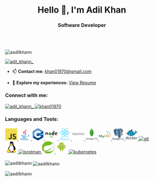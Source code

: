 <h1 align="center">Hello 👋, I'm Adil Khan</h1>
<h3 align="center">Software Developer</h3>

<div style="padding: 20px 0;">
  <!--  <img align="right" alt="Coding" width="400" src="https://cdn.dribbble.com/users/1162077/screenshots/3848914/programmer.gif"> -->
</div>


<p align="left"> 
    <img src="https://komarev.com/ghpvc/?username=aadilkhann&label=Profile%20views&color=0e75b6&style=flat" alt="aadilkhann" /> 
</p>

<p align="left"> 
    <a href="https://twitter.com/adil_dev" target="blank">
        <img src="https://img.shields.io/twitter/follow/adil_khann_?logo=twitter&style=for-the-badge" alt="adil_khann_" />
    </a> 
</p>

- 📫 **Contact me:** [khan01970@gmail.com](mailto:khan01970@gmail.com)

- 📄 **Explore my experiences:** [View Resume](https://drive.google.com/file/d/1HeLdoJLxWKoeivbTUi_bY7giqAasV8do/view?usp=sharing)

<h3 align="left">Connect with me:</h3>
<p align="left">
    <a href="https://x.com/adil_dev" target="blank">
        <img align="center" src="https://raw.githubusercontent.com/rahuldkjain/github-profile-readme-generator/master/src/images/icons/Social/twitter.svg" alt="adil_khann_" height="30" width="40" />
    </a>
    <a href="https://linkedin.com/in/khan01970" target="blank">
        <img align="center" src="https://raw.githubusercontent.com/rahuldkjain/github-profile-readme-generator/master/src/images/icons/Social/linked-in-alt.svg" alt="khan01970" height="30" width="40" />
    </a>
</p>

<h3 align="left">Languages and Tools:</h3>
<div style="margin: 20px 0;">
    <p align="left">
        <a href="https://developer.mozilla.org/en-US/docs/Web/JavaScript" target="_blank" rel="noreferrer">
            <img src="https://raw.githubusercontent.com/devicons/devicon/master/icons/javascript/javascript-original.svg" alt="javascript" width="40" height="40"/>
        </a>
        <a href="https://www.java.com" target="_blank" rel="noreferrer">
            <img src="https://raw.githubusercontent.com/devicons/devicon/master/icons/java/java-original.svg" alt="java" width="40" height="40"/>
        </a>
        <a href="https://www.w3schools.com/cplusplus/" target="_blank" rel="noreferrer">
            <img src="https://raw.githubusercontent.com/devicons/devicon/master/icons/cplusplus/cplusplus-original.svg" alt="cplusplus" width="40" height="40"/>
        </a>
        <a href="https://nodejs.org" target="_blank" rel="noreferrer">
            <img src="https://raw.githubusercontent.com/devicons/devicon/master/icons/nodejs/nodejs-original-wordmark.svg" alt="nodejs" width="40" height="40"/>
        </a>
        <a href="https://reactjs.org/" target="_blank" rel="noreferrer">
            <img src="https://raw.githubusercontent.com/devicons/devicon/master/icons/react/react-original-wordmark.svg" alt="react" width="40" height="40"/>
        </a>
        <a href="https://expressjs.com" target="_blank" rel="noreferrer">
            <img src="https://raw.githubusercontent.com/devicons/devicon/master/icons/express/express-original-wordmark.svg" alt="express" width="40" height="40"/>
        </a>
        <a href="https://www.mongodb.com/" target="_blank" rel="noreferrer">
            <img src="https://raw.githubusercontent.com/devicons/devicon/master/icons/mongodb/mongodb-original-wordmark.svg" alt="mongodb" width="40" height="40"/>
        </a>
        <a href="https://www.mysql.com/" target="_blank" rel="noreferrer">
            <img src="https://raw.githubusercontent.com/devicons/devicon/master/icons/mysql/mysql-original-wordmark.svg" alt="mysql" width="40" height="40"/>
        </a>
        <a href="https://www.postgresql.org" target="_blank" rel="noreferrer">
            <img src="https://raw.githubusercontent.com/devicons/devicon/master/icons/postgresql/postgresql-original-wordmark.svg" alt="postgresql" width="40" height="40"/>
        </a>
        <a href="https://www.docker.com/" target="_blank" rel="noreferrer">
            <img src="https://raw.githubusercontent.com/devicons/devicon/master/icons/docker/docker-original-wordmark.svg" alt="docker" width="40" height="40"/>
        </a>
        <a href="https://git-scm.com/" target="_blank" rel="noreferrer">
            <img src="https://www.vectorlogo.zone/logos/git-scm/git-scm-icon.svg" alt="git" width="40" height="40"/>
        </a>
        <a href="https://www.linux.org/" target="_blank" rel="noreferrer">
            <img src="https://raw.githubusercontent.com/devicons/devicon/master/icons/linux/linux-original.svg" alt="linux" width="40" height="40"/>
        </a>
        <a href="https://postman.com" target="_blank" rel="noreferrer">
            <img src="https://www.vectorlogo.zone/logos/getpostman/getpostman-icon.svg" alt="postman" width="40" height="40"/>
        </a>
        <a href="https://spring.io/projects/spring-boot" target="_blank" rel="noreferrer">
            <img src="https://raw.githubusercontent.com/devicons/devicon/master/icons/spring/spring-original.svg" alt="spring" width="40" height="40"/>
        </a>
        <a href="https://developer.android.com" target="_blank" rel="noreferrer">
            <img src="https://raw.githubusercontent.com/devicons/devicon/master/icons/android/android-original-wordmark.svg" alt="android" width="40" height="40"/>
        </a>
        <a href="https://kubernetes.io" target="_blank" rel="noreferrer">
            <img src="https://www.vectorlogo.zone/logos/kubernetes/kubernetes-icon.svg" alt="kubernetes" width="40" height="40"/>
        </a>
    </p>
</div>


<p>
    <img align="left" src="https://github-readme-stats.vercel.app/api/top-langs?username=aadilkhann&show_icons=true&locale=en&layout=compact" alt="aadilkhann" />
</p>

<p>&nbsp;<img align="center" src="https://github-readme-stats.vercel.app/api?username=aadilkhann&show_icons=true&locale=en" alt="aadilkhann" /></p>

<p><img align="center" src="https://github-readme-streak-stats.herokuapp.com/?user=aadilkhann&" alt="aadilkhann" /></p>
